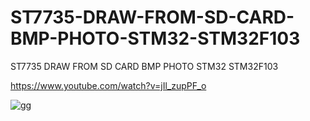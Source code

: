 # ST7735-DRAW-FROM-SD-CARD-BMP-PHOTO-STM32-STM32F103
ST7735 DRAW FROM SD CARD BMP PHOTO STM32 STM32F103

https://www.youtube.com/watch?v=jIl_zupPF_o

![gg](https://user-images.githubusercontent.com/31142397/196008066-ae1993ef-6e9c-46bb-9861-cbe2cf6c35ff.jpg)
